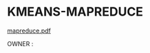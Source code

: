 # KMEANS-MAPREDUCE

[mapreduce.pdf](https://github.com/EKANATHAN-1001/KMEANS-MAPREDUCE/files/10958994/mapreduce.pdf)

OWNER : 
